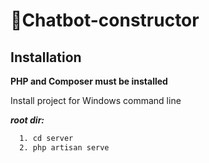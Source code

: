 
# 🤖Chatbot-constructor




## Installation

**PHP and Composer must be installed**

Install project for Windows command line

***root dir:***
```bash
  1. cd server
  2. php artisan serve
```
    
